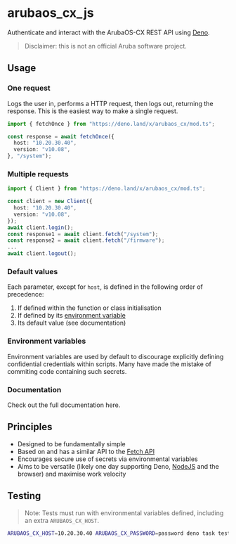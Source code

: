 # arubaos_cx_js

Authenticate and interact with the ArubaOS-CX REST API using
[Deno](https://deno.land/).

> Disclaimer: this is not an official Aruba software project.

## Usage

### One request

Logs the user in, performs a HTTP request, then logs out, returning the
response. This is the easiest way to make a single request.

```ts
import { fetchOnce } from "https://deno.land/x/arubaos_cx/mod.ts";

const response = await fetchOnce({
  host: "10.20.30.40",
  version: "v10.08",
}, "/system");
```

### Multiple requests

```ts
import { Client } from "https://deno.land/x/arubaos_cx/mod.ts";

const client = new Client({
  host: "10.20.30.40",
  version: "v10.08",
});
await client.login();
const response1 = await client.fetch("/system");
const response2 = await client.fetch("/firmware");
...
await client.logout();
```

### Default values

Each parameter, except for `host`, is defined in the following order of
precedence:

1. If defined within the function or class initialisation
2. If defined by its [environment variable](#environment-variables)
3. Its default value (see documentation)

### Environment variables

Environment variables are used by default to discourage explicitly defining
confidential credentials within scripts. Many have made the mistake of commiting
code containing such secrets.

### Documentation

Check out the full documentation here.

## Principles

- Designed to be fundamentally simple
- Based on and has a similar API to the
  [Fetch API](https://developer.mozilla.org/en-US/docs/Web/API/Fetch_API)
- Encourages secure use of secrets via environmental variables
- Aims to be versatile (likely one day supporting Deno,
  [NodeJS](https://nodejs.org) and the browser) and maximise work velocity

## Testing

> Note: Tests must run with environmental variables defined, including an extra
> `ARUBAOS_CX_HOST`.

```bash
ARUBAOS_CX_HOST=10.20.30.40 ARUBAOS_CX_PASSWORD=password deno task test
```
